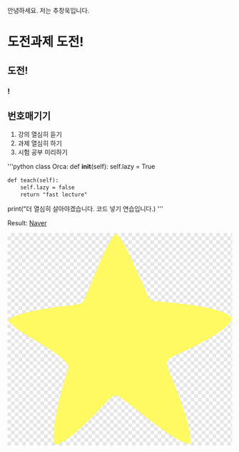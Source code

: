 안녕하세요. 저는 추창욱입니다.  
# 도전과제 도전!  
## 도전!  
### !  

## 번호매기기  
1. 강의 열심히 듣기  
2. 과제 열심히 하기  
3. 시험 공부 미리하기  

'''python
class Orca:
    def __init__(self):
        self.lazy = True

    def teach(self):
        self.lazy = false
        return "fast lecture"
print("더 열심히 살아야겠습니다. 코드 넣기 연습입니다.)
'''

Result:
[Naver](https://www.naver.com)

![STAR](img/star.png)